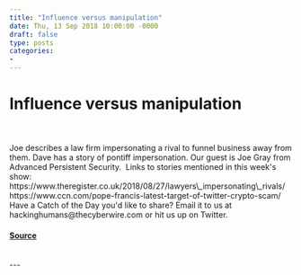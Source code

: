 ```yaml
---
title: "Influence versus manipulation"
date: Thu, 13 Sep 2018 10:00:00 -0000
draft: false
type: posts
categories: 
- 
---
```

# Influence versus manipulation

<br/>

<br/>
Joe describes a law firm impersonating a rival to funnel business away from them. Dave has a story of pontiff impersonation. Our guest is Joe Gray from Advanced Persistent Security.  Links to stories mentioned in this week's show: https://www.theregister.co.uk/2018/08/27/lawyers\_impersonating\_rivals/ https://www.ccn.com/pope-francis-latest-target-of-twitter-crypto-scam/   Have a Catch of the Day you'd like to share? Email it to us at hackinghumans@thecyberwire.com or hit us up on Twitter.

#### [Source](https://thecyberwire.com/podcasts/hacking-humans/16/notes)

<br/>
---
